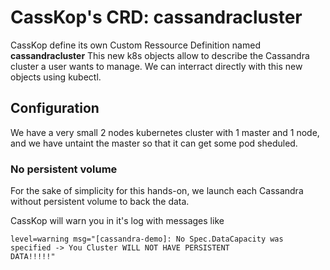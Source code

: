 # CassKop's CRD: cassandracluster

CassKop define its own Custom Ressource Definition named **cassandracluster**
This new k8s objects allow to describe the Cassandra cluster a user wants to manage.
We can interract directly with this new objects using kubectl.


## Configuration

We have a very small 2 nodes kubernetes cluster with 1 master and 1 node, and we have untaint the master so that it can
get some pod sheduled.

### No persistent volume

For the sake of simplicity for this hands-on, we launch each Cassandra without persistent volume to back the data. 

CassKop will warn you in it's log with messages like 

```
level=warning msg="[cassandra-demo]: No Spec.DataCapacity was specified -> You Cluster WILL NOT HAVE PERSISTENT
DATA!!!!!"
```

